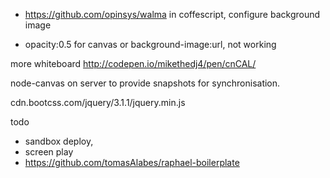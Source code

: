  * https://github.com/opinsys/walma
in coffescript, configure background image

 * opacity:0.5 for canvas
  or background-image:url, not working


more whiteboard http://codepen.io/mikethedj4/pen/cnCAL/

node-canvas on server to provide snapshots for synchronisation. 

cdn.bootcss.com/jquery/3.1.1/jquery.min.js

 todo
 * sandbox deploy,
 * screen play
 * https://github.com/tomasAlabes/raphael-boilerplate
